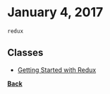 # January 4, 2017

`redux`

## Classes

- [Getting Started with Redux](https://egghead.io/courses/getting-started-with-redux)


[__Back__](../README.md)
